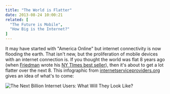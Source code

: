 ```yaml
---
title: "The World is Flatter"
date: 2013-08-24 10:00:21
related: [
  "The Future is Mobile",
  "How Big is the Internet?"
]
---
```


It may have started with "America Online" but internet connectivity is now flooding the earth. That isn't new, but the proliferation of mobile devices with an internet connection is. If you thought the world was flat 8 years ago (when [Friedman][1] wrote his [NY TImes best seller][2]), then it's about to get a lot flatter over the next 8. This infographic from [internetserviceproviders.org][3] gives an idea of what's to come:

 [1]: http://en.wikipedia.org/wiki/Thomas_Friedman
 [2]: http://en.wikipedia.org/wiki/The_World_Is_Flat
 [3]: http://www.internetserviceproviders.org/blog/2013/internet-users/


![The Next Billion Internet Users: What Will They Look Like?]({{site.url}}/assets/images/InternetUsersFINAL.jpg)